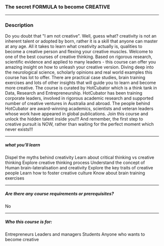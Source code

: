 ### The secret FORMULA to become CREATIVE

---

### Description

Do you doubt that "I am not creative". Well, guess what? creativity is not an inherent talent or adopted by born, 
rather it is a skill that anyone can master at any age. All it takes to learn what creativity actually is,
 qualities to become a creative person and flexing your creative muscles. 
Welcome to one of the best courses of creative thinking. Based on rigorous research, 
scientific evidence and applied to many leaders - this course can offer you amazing insight on 
how to unleash your creative version. Diving deep into the neurological science, 
scholarly opinions and real world examples this course has lot to offer. 
There are practical case studies, brain training exercises and lots of other insights that will guide you 
to learn and become more creative. The course is curated by HotCubator which is a think tank in Data, 
Research and Entrepreneurship. HotCubator has been training corporate leaders, 
involved in rigorous academic research and supported number of creative ventures in Australia and abroad. 
The people behind HotCubator are award-winning academics, 
scientists and veteran leaders whose work have appeared in global publications. 
Join this course and unlock the hidden talent inside you!!! And remember, 
the first step to creative pursuit is NOW, rather than waiting for the perfect moment which never exists!!!

---

##### what you'll learn

Dispel the myths behind creativity
Learn about critical thinking vs creative thinking
Explore creative thinking process
Understand the concept of Human brain-lateralisation and creativity
Explore the key traits of creative people
Learn how to foster creative culture
Know about brain training exercises

---

##### Are there any course requirements or prerequisites?

No

---

##### Who this course is for:

Entrepreneurs
Leaders and managers
Students
Anyone who wants to become creative
